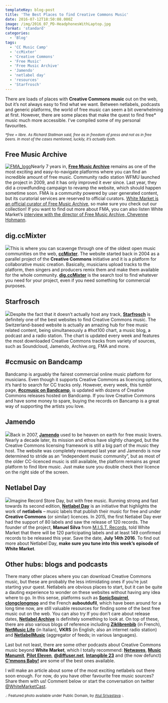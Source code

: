 ```yaml
---
templateKey: blog-post
title: 'The Best Places to find Creative Commons Music'
date: 2016-07-12T18:50:08.000Z
image: /img/2016_07_PD-HeadphonesWithLaptop.jpg
format: 'standard'
categories:
  - 'Blog'
tags:
  - 'CC Music Camp'
  - 'ccMixter'
  - 'Creative Commons'
  - 'Free Music'
  - 'Free Music Archive'
  - 'Jamendo'
  - 'netlabel day'
  - 'resources'
  - 'Starfrosch'
---
```


There are loads of places with **Creative Commons music** out on the web, but it’s not always easy to find what we want. Between netlabels, podcasts and generic platforms, the world of free music can seem a bit overwhelming at first. However, there are some places that make the quest to find free\* music much more accessible. I’ve compiled some of my personal favourites.

_<small>\*free = libre. As Richard Stallman said, free as in freedom of press and not as in free beers. In most of the cases mentioned, luckily, it’s actually both.</small>_

## Free Music Archive

[![FMA_logo](https://res.cloudinary.com/thekdizzler/image/upload/white_market/2015/12/10950616284_95a2c8f063_b-300x300.jpg)](http://freemusicarchive.com/)Nearly 7 years in, [**Free Music Archive**](http://freemusicarchive.com/) remains as one of the most exciting and easy-to-navigate platforms where you can find an incredible amount of free music. Community radio station WFMU launched the project in 2009, and it has only improved it ever since. Last year, they did a crowdfunding campaign to revamp the website, which should happen sometime soon. FMA is a community powered by user generated content, but its curatorial services are reserved to official curators. [White Market is an official curator of Free Music Archive](http://www.whitemarketpodcast.co.uk/freemusicfriday/), so make sure you check out our collection! If you want to find out more about FMA, you can also listen White Market’s [interview with the director of Free Music Archive, Cheyenne Hohmann](http://www.whitemarketpodcast.co.uk/podcasts/2015/09/06/session-2-10-all-hail-the-free-music-archive/).

## dig.ccMixter

[![](https://blocsonic.com/images/digccmixter.jpg)](https://dig.ccmixter.org/)This is where you can scavenge through one of the oldest open music communities on the web, [**ccMixter**](https://ccmixter.org/). The website started back in 2004 as a parallel project of the **Creative Commons** initiative and it is a platform for collaborative music creation. Basically, musicians upload tracks to the platform, then singers and producers remix them and make them available for the whole community. [**dig.ccMixter**](http://dig.ccmixter.org/) is the search tool to find whatever you need for your project, even if you need something for commercial purposes.

## Starfrosch

[![](https://scontent-cdg2-1.xx.fbcdn.net/v/t1.0-9/26183_384167043824_2759078_n.jpg?oh=7526965bb58fd2394f091284c64f0249&oe=582EB64A)](https://starfrosch.com)Despite the fact that it doesn’t actually host any track, [**Starfrosch**](https://starfrosch.com/) is definitely one of the best websites to find Creative Commons music. The Switzerland-based website is actually an amazing hub for free music related content, being simultaneously a #hot100 chart, a music blog, a podcast and a radio station. The chart is updated every week and features the most downloaded Creative Commons tracks from variety of sources, such as Soundcloud, Jamendo, Archive.org, FMA and more.

## #ccmusic on Bandcamp

Bandcamp is arguably the fairest commercial online music platform for musicians. Even though it supports Creative Commons as licencing options, it’s hard to search for CC tracks only. However, every week, this tumblr page, [**#ccmusic on Bandcamp**](http://ccmusiccamp.tumblr.com/), is updated with dozens of Creative Commons releases hosted on Bandcamp. If you love Creative Commons and have some money to spare, buying the records on Bancamp is a great way of supporting the artists you love.

## Jamendo

[![](https://scontent-lhr3-1.xx.fbcdn.net/v/l/t1.0-9/12239498_10156200591570394_3236015937266930300_n.png?oh=9837b8701d27866670add1e5cd9eb441&oe=586768FC)](http://www.jamendo.com)Back in 2007, [**Jamendo**](https://www.jamendo.com/start) used to be heaven on earth for free music lovers. Nearly a decade later, its mission and ethos have slightly changed, but the Creative Commons licensing framework is still a big part of the music they host. The website was completely revamped last year and Jamendo is now determined to stride as an “independent music community”, but as most of the older CC-licenced music is still available, the platform remains as great platform to find libre music. Just make sure you double check their licence on the right side of the screen.

## Netlabel Day

[![](https://2.bp.blogspot.com/-rg4WYe_w0lQ/Vpi4AiED8yI/AAAAAAAABBc/jnoyTkw3Yq4/s320/logo2016.jpg)](http://netlabelday.blogspot.co.uk)Imagine Record Store Day, but with free music. Running strong and fast towards its second edition, [**Netlabel Day**](http://netlabelday.blogspot.co.uk/p/home.html) is an initiative that highlights the work of **netlabels** – music labels that publish their music for free and under **Creative Commons** (or similar) licences. In 2015, the first Netlabel Day ever had the support of 80 labels and saw the release of 120 records. The founder of the project, **Manuel Silva** from [M.I.S.T. Records](http://en-mistrecords.blogspot.co.uk/p/home.html), told White Market that there will be 120 participating labels and at least 149 confirmed records to be released this year. Save the date, **July 14th 2016**. To find out more about Netlabel Day, **make sure you tune into this week’s episode of White Market**.

## Other hubs: blogs and podcasts

There many other places where you can download Creative Commons music, but these are probably the less intimidating ones if you’re just starting your quest. Netlabels are obvious places to start, but it can be quite a dauting experience to wonder on these websites without having any idea where to go. In this sense, platforms such as [**SonicSquirrel**](http://www.sonicsquirrel.net/), [**clongclongmoo**](http://www.clongclongmoo.org/) and the French **auboutdufil**, which have been around for a long time now, are still valuable resources for finding some of the best free music out on the web. You can also try If you don’t care about release dates, [**Netlabel Archive**](https://netlabelarchive.org/) is definitely something to look at. On top of these, there are also various blogs of reference including **[Ziklibrenbib](http://www.acim.asso.fr/ziklibrenbib/)** (in French), [**NetMusic Life**](http://netlabellife.blogspot.co.uk/) (in Italian), **VKRS** (in English; also an internet radio station) and [**NetlabelMusic**](http://netlabelmusic.com/) (aggregator of feeds; in various languages).

Last but not least, there are some other podcasts about Creative Commons music beyond **White Market**, which I totally recommend: [**Netwaves**](http://www.netwaves.org/), [**Music Manumit**](http://www.musicmanumit.com/), [**Pilot Eleven**](https://www.mixcloud.com/PilotEleven/), [**@diffuser.net**](https://soundcloud.com/adiffuser), [**Intangible 23**](http://intangible23.blogspot.co.uk/) and (the now defunct) [**C’mmons Baby!**](http://www.commonsbaby.com/) are some of the best ones available.

I will make an article about some of the most exciting netlabels out there soon enough. For now, do you have other favourite free music sources? Share them with us! Comment below or start the conversation on twitter [@WhiteMarketCast](https://twitter.com/WhiteMarketCast).

<small>.: Featured photo available under Public Domain, by [Atul Srivastava](https://www.flickr.com/photos/21435077@N03/20573964043/in/dateposted/) :.</small>
